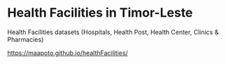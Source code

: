 # Health Facilities in Timor-Leste
Health Facilities datasets (Hospitals, Health Post, Health Center, Clinics &amp; Pharmacies)


https://maapoto.github.io/healthFacilities/
